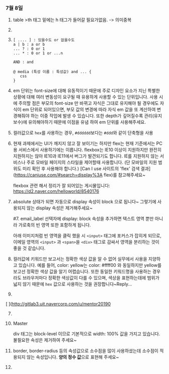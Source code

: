 ### 7월 8일



1. table >th 태그 밑에는 h 태그가 들어갈 필요가없음. -> 의미중복

2. 

3. 
   ``` query
   [ .... ] : 있을수도 or 없을수도
   a | b : a or b
   ... ? : 0 or 1
   ... * : 0 or 1 or ...n
   
   AND : and
   
   @ media (특성 이름 : 특성값) and ... {
   	  css
   }
   ```

3. em 단위는 font-size에 대해 유동적이기 때문에 주로 디자인 요소가 지닌 특별한 상황에 대해 
   여러 변동성이 요구될 때 유용하게 사용할 수 있는 단위입니다.
   사용 시에 주의할 점은 부모의 font-size 만 바뀌고 자식은 그대로 유지해야 될 경우에도 자식이 em 단위로 되어있으면,
   부모 값의 변경에 따라 자식 em 값을 또 계산하여 변경해줘야 하는 이중 작업에 발생 수 있습니다. 
   또한 depth가 깊어질수록 관리(유지보수)에 유의해야하기 때문에 이점을 유념 하여 em 단위를 사용해주세요.

4. 컬러값으로 `hex`를 사용하는 경우, `#dddddd`보다는 `#ddd`와 같이 단축형을 사용

5. 현재 과제에서는 UI가 깨지지 않고 잘 보이기는 하지만 flex는 현재 기준에서는 PC용 서비스에서 사용하기에는 이릅니다.
   flexbox는 IE10 이상이 지원하지만 완전히 지원하지는 않아 IE10과 IE11에서 버그가 발견되기도 합니다.
   IE를 지원하지 않는 서비스나 주로 모바일 페이지의 스타일을 제어할때 사용합니다. (단 모바일의 지원 범위도 미리 확인 후 사용해야 합니다.)
   [Can I use 사이트의 'flex' 검색 결과](https://caniuse.com/#search=display%3A flex)를 참고해주세요~

   

   flexbox 관련 해서 정리가 잘 되어있는 게시물입니다: https://d2.naver.com/helloworld/8540176

6. absolute 상태가 되면 자동으로 display 속성이 block 으로 됩니다~ 
   그렇기에 사용되지 않는 display 속성은 제거해주세요~

   

   #7. email_label 선택자에 display: block 속성을 추가하면 텍스트 영역 뿐만 아니라 가로축의 빈 영역 또한 포함하게 됩니다.

   아래 이미지처럼 빈 영역을 클릭 했을 시 `<input>` 태그에 포커스가 잡히게 되므로, 이메일 영역의 `<input>` 과 `<span>`을 `<div>` 태그로 감싸서 영역을 분리하는 것이 좋을 것 같습니다.

8. 컬러값에 키워드만 보고서는 정확한 색상 값을 알 수 없어 실무에서 사용을 지양하고 있습니다. 예를 들어, color: yellow는 color: #ffff00 와 동일하지만 yellow를 보고선 정확한 색상 값을 알기 어렵습니다. 또한 동일한 키워드명을 사용하는 경우라도 브라우저마다 정확한 색상값이 다를 수 있으며, 색상을 표현하는데에 범위가 넓지 않기 때문에 `hex` 값으로 사용하는 것을 권장합니다~Reply...
9. 

[
](http://gitlab3.uit.navercorp.com/u/mentor20190

7)



10. 
    Master 

    div 태그는 block-level 이므로 기본적으로 width: 100% 값을 가지고 있습니다.
    불필요한 속성은 제거하여 주세요~

11. border, border-radius 등의 속성값으로 소수점을 많이 사용하셨는데 소수점이 적용되지 않는 속성입니다. **양의 정수 값**으로 표현해 주세요~

12. 


